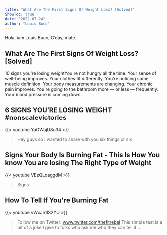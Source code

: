 ```yaml
---
title: "What Are The First Signs Of Weight Loss? [Solved]"
ShowToc: true 
date: "2022-07-24"
author: "Louis Buco" 
---
```


Hola, iam Louis Buco, G’day, mate.
## What Are The First Signs Of Weight Loss? [Solved]
 10 signs you're losing weightYou're not hungry all the time. 
 Your sense of well-being improves. 
 Your clothes fit differently. 
 You're noticing some muscle definition. 
 Your body measurements are changing. 
 Your chronic pain improves. 
 You're going to the bathroom more — or less — frequently. 
 Your blood pressure is coming down.

## 6 SIGNS YOU’RE LOSING WEIGHT #nonscalevictories
{{< youtube YaOWajU8o34 >}}
>Hey guys so I wanted to share with you six things or six 

## Signs Your Body Is Burning Fat - This Is How You know You are losing The Right Type of Weight
{{< youtube VEzQLoaggdM >}}
>Signs

## How To Tell If You're Burning Fat
{{< youtube vWxJn1IS2YU >}}
>Follow me on Twitter: www.twitter.com/thefitrebel This simple test is a bit of a joke I give to folks who ask me who they can tell if ...

